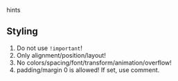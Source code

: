  hints

## Styling

1. Do not use `!important`!
2. Only alignment/position/layout!
3. No colors/spacing/font/transform/animation/overflow!
4. padding/margin 0 is allowed! If set, use comment.
